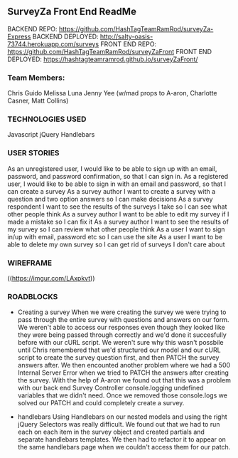 ## SurveyZa Front End ReadMe

BACKEND REPO: https://github.com/HashTagTeamRamRod/surveyZa-Express
BACKEND DEPLOYED: http://salty-oasis-73744.herokuapp.com/surveys
FRONT END REPO: https://github.com/HashTagTeamRamRod/surveyZaFront
FRONT END DEPLOYED: https://hashtagteamramrod.github.io/surveyZaFront/

### Team Members:
Chris Guido
Melissa Luna
Jenny Yee
(w/mad props to A-aron, Charlotte Casner, Matt Collins)

### TECHNOLOGIES USED
Javascript
jQuery
Handlebars


### USER STORIES
As an unregistered user, I would like to be able to sign up with an email, password, and password confirmation, so that I can sign in.
As a registered user, I would like to be able to sign in with an email and password, so that I can create a survey
As a survey author I want to create a survey with a question and two option answers so I can make decisions
As a survey respondent I want to see the results of the surveys I take so I can see what other people think
As a survey author I want to be able to edit my survey if I made a mistake so I can fix it
As a survey author I want to see the results of my survey so I can review what other people think
As a user I want to sign in/up with email, password etc so I can use the site
As a user I want to be able to delete my own survey so I can get rid of surveys I don't care about

### WIREFRAME

((https://imgur.com/LAxpkvt))

### ROADBLOCKS
- Creating a survey
When we were creating the survey we were trying to pass through the entire survey with questions and answers on our form. We weren't able to access our responses even though they looked like they were being passed through correctly and we'd done it succesfully before with our cURL script. We weren't sure why this wasn't possbile until Chris remembered that we'd structured our model and our cURL script to create the survey question first, and then PATCH the survey answers after. We then encounted another problem where we had a 500 Internal Server Error when we tried to PATCH the answers after creating the survey. With the help of A-aron we found out that this was a problem with our back end Survey Controller console.logging undefined variables that we didn't need. Once we removed those console.logs we solved our PATCH and could completely create a survey.

- handlebars
 Using Handlebars on our nested models and using the right jQuery Selectors was really difficult. We found out that we had to run each on each item in the survey object and created partials and separate handlebars templates. We then had to refactor it to appear on the same handlebars page when we couldn't access them for our patch.
